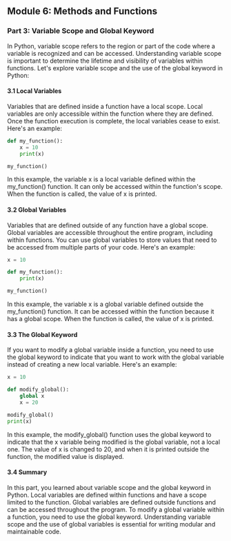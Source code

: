 ## Module 6: Methods and Functions

### Part 3: Variable Scope and Global Keyword

In Python, variable scope refers to the region or part of the code where a variable is recognized and can be accessed. 
Understanding variable scope is important to determine the lifetime and visibility of variables within functions. 
Let's explore variable scope and the use of the global keyword in Python:

#### 3.1 Local Variables

Variables that are defined inside a function have a local scope. Local variables are only accessible within the function
where they are defined. Once the function execution is complete, the local variables cease to exist. Here's an example:

```python
def my_function():
    x = 10
    print(x)

my_function()
```

In this example, the variable x is a local variable defined within the my_function() function. It can only be accessed 
within the function's scope. When the function is called, the value of x is printed.

#### 3.2 Global Variables

Variables that are defined outside of any function have a global scope. Global variables are accessible throughout the 
entire program, including within functions. You can use global variables to store values that need to be accessed from 
multiple parts of your code. Here's an example:

```python
x = 10

def my_function():
    print(x)

my_function()
```

In this example, the variable x is a global variable defined outside the my_function() function. It can be accessed within
 the function because it has a global scope. When the function is called, the value of x is printed.

#### 3.3 The Global Keyword

If you want to modify a global variable inside a function, you need to use the global keyword to indicate that you want 
to work with the global variable instead of creating a new local variable. Here's an example:

```python
x = 10

def modify_global():
    global x
    x = 20

modify_global()
print(x)
```

In this example, the modify_global() function uses the global keyword to indicate that the x variable being modified 
is the global variable, not a local one. The value of x is changed to 20, and when it is printed outside the function,
 the modified value is displayed.

#### 3.4 Summary

In this part, you learned about variable scope and the global keyword in Python. Local variables are defined within functions
 and have a scope limited to the function. Global variables are defined outside functions and can be accessed throughout
  the program. To modify a global variable within a function, you need to use the global keyword. Understanding variable
   scope and the use of global variables is essential for writing modular and maintainable code.